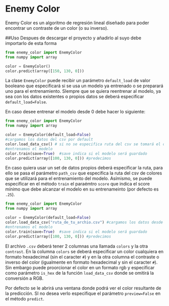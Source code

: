 # Enemy Color
Enemy Color es un algoritmo de regresión lineal diseñado para poder encontrar un contraste de un color (o su inverso).

##Uso
Despues de descargar el proyecto y añadirlo al suyo debe importarlo de esta forma
```python
from enemy_color import EnemyColor
from numpy import array

color = EnemyColor()
color.predict(array([150, 130, 0]))
```

La clase `EnemyColor` puede recibir un parámetro `default_load` de valor booleano que especificará si se usa un modelo ya entrenado o se preparará uno para el entrenamiento. SIempre que se quiera reentrenar al modelo, ya sea con los datos existentes o propios datos se deberá especificar `default_load=False`.

En caso desee entrenar el modelo desde 0 debe hacer lo siguiente:
```python
from enemy_color import EnemyColor
from numpy import array

color = EnemyColor(default_load=False)
#cargamos los datos del csv por default
color.load_data_csv() # si no se especifica ruta del csv se tomará el csv propio del modelo
#entrenamos el modelo
color.train(save=True)  #save indica si el modelo será guardado
color.predict(array([100, 130, 0])) #predecimos
```
En caso quiera usar un set de datos propios deberá especificar la ruta, para ello se pasa el parámetro `path_csv` que especifica la ruta del csv de colores que se utilizará para el entrenamiento del modelo. Asímismo, se puede especificar en el método `train` el paraémtro `score` que indica el score mínimo que debe alcanzar el modelo en su entrenameinto (por defecto es `.25`). 

```python
from enemy_color import EnemyColor
from numpy import array

color = EnemyColor(default_load=False)
color.load_data_csv("ruta_de_tu_archio.csv") #cargamos los datos desde la ruta proporcionada
#entrenamos el modelo
color.train(save=True)  #save indica si el modelo será guardado
color.predict(array([100, 130, 0])) #predecimos
```
El archivo `.csv` deberá tener 2 columnas una llamada `colors` y la otra `contrast`. En la columna `colors` se deberá especificar un color cualquiera en formato hexadecimal (sin el caracter `#`) y en la otra columna el contraste o inverso del color (igualmente en formato hexadecimal y sin el caracter `#`). Sin embargo puede proorcionar el color en un formato rgb y especificar como parámetro `is_hex` de la función `load_data_csv` donde se omitirá la conversión a RGB.

Por defecto se le abrirá una ventana donde podrá ver el color resultante de la predicción. SI no desea verlo especifique el parámetro `preview=False` en el método `predict`.